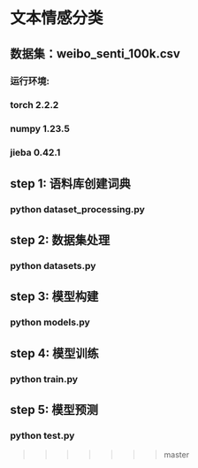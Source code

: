 # 文本情感分类
## 数据集：weibo_senti_100k.csv  

### 运行环境: 
### torch 2.2.2
### numpy 1.23.5
### jieba 0.42.1

## step 1: 语料库创建词典
### python dataset_processing.py

## step 2: 数据集处理
### python datasets.py

## step 3: 模型构建
### python models.py

## step 4: 模型训练
### python train.py

## step 5: 模型预测
### python test.py
>>>>>>> master
